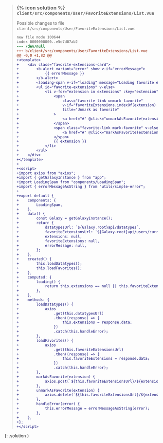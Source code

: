 
> ### {% icon solution %} ``client/src/components/User/FavoriteExtensions/List.vue``
> 
> Possible changes to file ``client/src/components/User/FavoriteExtensions/List.vue``:
> 
> ```diff
> new file mode 100644
> index 0000000000..e5e7d07ab2
> --- /dev/null
> +++ b/client/src/components/User/FavoriteExtensions/List.vue
> @@ -0,0 +1,82 @@
> +<template>
> +    <div class="favorite-extensions-card">
> +        <b-alert variant="error" show v-if="errorMessage">
> +            {{ errorMessage }}
> +        </b-alert>
> +        <loading-span v-if="loading" message="Loading favorite extensions" />
> +        <ul id="favorite-extensions" v-else>
> +            <li v-for="extension in extensions" :key="extension" :data-extension-target="extension">
> +                <span
> +                    class="favorite-link unmark-favorite"
> +                    v-if="favoriteExtensions.indexOf(extension) >= 0"
> +                    title="Unmark as favorite"
> +                >
> +                    <a href="#" @click="unmarkAsFavorite(extension)">(X)</a>
> +                </span>
> +                <span class="favorite-link mark-favorite" v-else title="Mark as favorite">
> +                    <a href="#" @click="markAsFavorite(extension)">(+)</a>
> +                </span>
> +                {{ extension }}
> +            </li>
> +        </ul>
> +    </div>
> +</template>
> +
> +<script>
> +import axios from "axios";
> +import { getGalaxyInstance } from "app";
> +import LoadingSpan from "components/LoadingSpan";
> +import { errorMessageAsString } from "utils/simple-error";
> +
> +export default {
> +    components: {
> +        LoadingSpan,
> +    },
> +    data() {
> +        const Galaxy = getGalaxyInstance();
> +        return {
> +            datatypesUrl: `${Galaxy.root}api/datatypes`,
> +            favoriteExtensionsUrl: `${Galaxy.root}api/users/current/favorites/extensions`,
> +            extensions: null,
> +            favoriteExtensions: null,
> +            errorMessage: null,
> +        };
> +    },
> +    created() {
> +        this.loadDatatypes();
> +        this.loadFavorites();
> +    },
> +    computed: {
> +        loading() {
> +            return this.extensions == null || this.favoriteExtensions == null;
> +        },
> +    },
> +    methods: {
> +        loadDatatypes() {
> +            axios
> +                .get(this.datatypesUrl)
> +                .then((response) => {
> +                    this.extensions = response.data;
> +                })
> +                .catch(this.handleError);
> +        },
> +        loadFavorites() {
> +            axios
> +                .get(this.favoriteExtensionsUrl)
> +                .then((response) => {
> +                    this.favoriteExtensions = response.data;
> +                })
> +                .catch(this.handleError);
> +        },
> +        markAsFavorite(extension) {
> +            axios.post(`${this.favoriteExtensionsUrl}/${extension}`).then(this.loadFavorites).catch(this.handleError);
> +        },
> +        unmarkAsFavorite(extension) {
> +            axios.delete(`${this.favoriteExtensionsUrl}/${extension}`).then(this.loadFavorites).catch(this.handleError);
> +        },
> +        handleError(error) {
> +            this.errorMessage = errorMessageAsString(error);
> +        },
> +    },
> +};
> +</script>
> ```
{: .solution }
